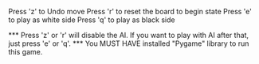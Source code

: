 Press 'z' to Undo move
Press 'r' to reset the board to begin state
Press 'e' to play as white side
Press 'q' to play as black side

*** Press 'z' or 'r' will disable the AI. If you want to play with AI after that, just press 'e' or 'q'.
*** You MUST HAVE installed "Pygame" library to run this game.


